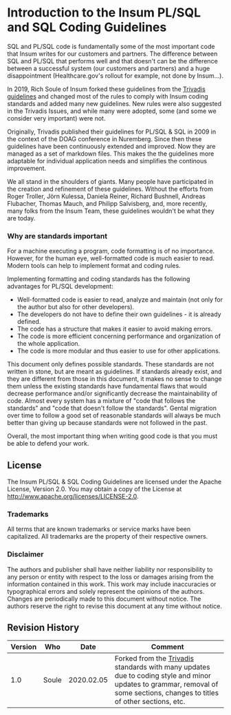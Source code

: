 # Introduction to the Insum PL/SQL and SQL Coding Guidelines

SQL and PL/SQL code is fundamentally some of the most important code that Insum writes for our customers and partners. The difference between SQL and PL/SQL that performs well and that doesn't can be the difference between a successful system (our customers and partners) and a huge disappointment (Healthcare.gov's rollout for example, not done by Insum...).

In 2019, Rich Soule of Insum forked these guidelines from the [Trivadis guidelines](https://trivadis.github.io/plsql-and-sql-coding-guidelines/) and changed most of the rules to comply with Insum coding standards and added many new guidelines. New rules were also suggested in the Trivadis Issues, and while many were adopted, some (and some we consider very important) were not.

Originally, Trivadis published their guidelines for PL/SQL &amp; SQL in 2009 in the context of the DOAG conference in Nuremberg. Since then these guidelines have been continuously extended and improved. Now they are managed as a set of markdown files. This makes the the guidelines more adaptable for individual application needs and simplifies the continous improvement.

We all stand in the shoulders of giants. Many people have participated in the creation and refinement of these guidelines. Without the efforts from Roger Troller, Jörn Kulessa, Daniela Reiner, Richard Bushnell, Andreas Flubacher, Thomas Mauch, and Philipp Salvisberg, and, more recently, many folks from the Insum Team, these guidelines wouldn't be what they are today.

### Why are standards important

For a machine executing a program, code formatting is of no importance. However, for the human eye, well-formatted code is much easier to read. Modern tools can help to implement format and coding rules.

Implementing formatting and coding standards has the following advantages for PL/SQL development:

* Well-formatted code is easier to read, analyze and maintain (not only for the author but also for other developers).
* The developers do not have to define their own guidelines - it is already defined.
* The code has a structure that makes it easier to avoid making errors.
* The code is more efficient concerning performance and organization of the whole application.
* The code is more modular and thus easier to use for other applications.

This document only defines possible standards. These standards are not written in stone, but are meant as guidelines. If standards already exist, and they are different from those in this document, it makes no sense to change them unless the existing standards have fundamental flaws that would decrease performance and/or significantly decrease the maintainability of code. Almost every system has a mixture of "code that follows the standards" and "code that doesn't follow the standards". Gental migration over time to follow a good set of reasonable standards will always be much better than giving up because standards were not followed in the past.

Overall, the most important thing when writing good code is that you must be able to defend your work.

## License

The Insum PL/SQL &amp; SQL Coding Guidelines are licensed under the Apache License, Version 2.0. You may obtain a copy of the License at <http://www.apache.org/licenses/LICENSE-2.0>.

### Trademarks

All terms that are known trademarks or service marks have been capitalized. All trademarks are the property of their respective owners.

### Disclaimer

The authors and publisher shall have neither liability nor responsibility to any person or entity with respect to the loss or damages arising from the information contained in this work. This work may include inaccuracies or typographical errors and solely represent the opinions of the authors. Changes are periodically made to this document without notice. The authors reserve the right to revise this document at any time without notice.

## Revision History

Version | Who         | Date         | Comment
--------|-------------|--------------|--------
1.0     | Soule       | 2020.02.05   | Forked from the [Trivadis](https://trivadis.github.io/plsql-and-sql-coding-guidelines/) standards with many updates due to coding style and minor updates to grammar, removal of some sections, changes to titles of other sections, etc.

